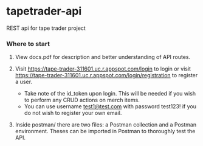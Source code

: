 # tapetrader-api
REST api for tape trader project

### Where to start
1. View docs.pdf for description and better understanding of API routes.
2. Visit https://tape-trader-311601.uc.r.appspot.com/login to login or visit https://tape-trader-311601.uc.r.appspot.com/login/registration to register a user.
 
   - Take note of the id_token upon login. This will be needed if you wish to perform any CRUD actions on merch items. 
   - You can use username test1@test.com with password test123! if you do not wish to register your own email.

3. Inside postman/ there are two files: a Postman collection and a Postman environment. Theses can be imported in Postman to thoroughly test the API.
